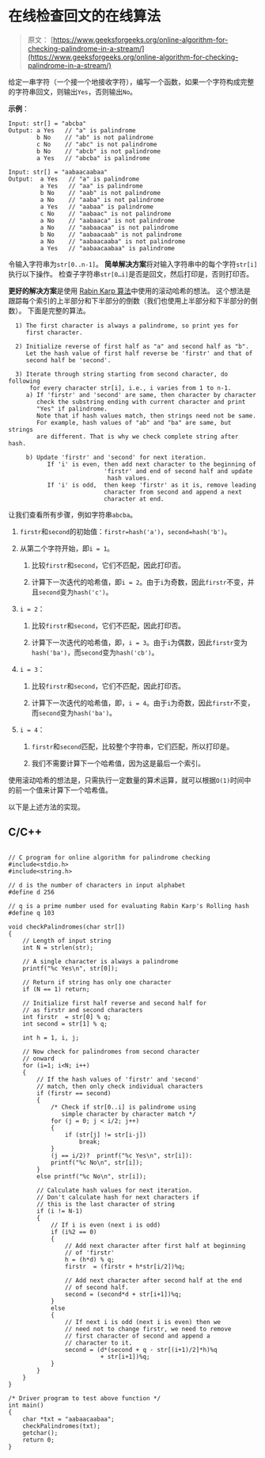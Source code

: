 # 在线检查回文的在线算法

> 原文： [https://www.geeksforgeeks.org/online-algorithm-for-checking-palindrome-in-a-stream/](https://www.geeksforgeeks.org/online-algorithm-for-checking-palindrome-in-a-stream/)

给定一串字符（一个接一个地接收字符），编写一个函数，如果一个字符构成完整的字符串回文，则输出`Yes`，否则输出`No`。

**示例**：

```
Input: str[] = "abcba"
Output: a Yes   // "a" is palindrome
        b No    // "ab" is not palindrome
        c No    // "abc" is not palindrome
        b No    // "abcb" is not palindrome
        a Yes   // "abcba" is palindrome

Input: str[] = "aabaacaabaa"
Output:  a Yes   // "a" is palindrome
         a Yes   // "aa" is palindrome
         b No    // "aab" is not palindrome 
         a No    // "aaba" is not palindrome  
         a Yes   // "aabaa" is palindrome  
         c No    // "aabaac" is not palindrome  
         a No    // "aabaaca" is not palindrome  
         a No    // "aabaacaa" is not palindrome  
         b No    // "aabaacaab" is not palindrome  
         a No    // "aabaacaaba" is not palindrome  
         a Yes   // "aabaacaabaa" is palindrome  

```

令输入字符串为`str[0..n-1]`。 **简单解决方案**将对输入字符串中的每个字符`str[i]`执行以下操作。 检查子字符串`str[0…i]`是否是回文，然后打印是，否则打印否。

**更好的解决方案**是使用 [Rabin Karp 算法](https://www.geeksforgeeks.org/searching-for-patterns-set-3-rabin-karp-algorithm/)中使用的滚动哈希的想法。 这个想法是跟踪每个索引的上半部分和下半部分的倒数（我们也使用上半部分和下半部分的倒数）。 下面是完整的算法。

```
  1) The first character is always a palindrome, so print yes for 
     first character.

  2) Initialize reverse of first half as "a" and second half as "b".  
     Let the hash value of first half reverse be 'firstr' and that of 
     second half be 'second'.

  3) Iterate through string starting from second character, do following
      for every character str[i], i.e., i varies from 1 to n-1.
     a) If 'firstr' and 'second' are same, then character by character 
        check the substring ending with current character and print 
        "Yes" if palindrome.
        Note that if hash values match, then strings need not be same.
        For example, hash values of "ab" and "ba" are same, but strings
        are different. That is why we check complete string after hash.

     b) Update 'firstr' and 'second' for next iteration.  
           If 'i' is even, then add next character to the beginning of 
                           'firstr' and end of second half and update 
                            hash values.
           If 'i' is odd,  then keep 'firstr' as it is, remove leading 
                           character from second and append a next 
                           character at end.

```

让我们查看所有步骤，例如字符串`abcba`。

1.  `firstr`和`second`的初始值：`firstr=hash('a')`，`second=hash('b')`。

2.  从第二个字符开始，即`i = 1`。

    1.  比较`firstr`和`second`，它们不匹配，因此打印否。

    2.  计算下一次迭代的哈希值，即`i = 2`。由于`i`为奇数，因此`firstr`不变，并且`second`变为`hash('c')`。

3.  `i = 2`：

    1.  比较`firstr`和`second`，它们不匹配，因此打印否。

    2.  计算下一次迭代的哈希值，即，`i = 3`。由于`i`为偶数，因此`firstr`变为`hash('ba')`，而`second`变为`hash('cb')`。

4.  `i = 3`：

    1.  比较`firstr`和`second`，它们不匹配，因此打印否。

    2.  计算下一次迭代的哈希值，即，`i = 4`。由于`i`为奇数，因此`firstr`不变，而`second`变为`hash('ba')`。

5.  `i = 4`：

    1.  `firstr`和`second`匹配，比较整个字符串，它们匹配，所以打印是。

    2.  我们不需要计算下一个哈希值，因为这是最后一个索引。

使用滚动哈希的想法是，只需执行一定数量的算术运算，就可以根据`O(1)`时间中的前一个值来计算下一个哈希值。

以下是上述方法的实现。

## C/C++ 

```

// C program for online algorithm for palindrome checking 
#include<stdio.h> 
#include<string.h> 

// d is the number of characters in input alphabet 
#define d 256 

// q is a prime number used for evaluating Rabin Karp's Rolling hash 
#define q 103 

void checkPalindromes(char str[]) 
{ 
    // Length of input string 
    int N = strlen(str); 

    // A single character is always a palindrome 
    printf("%c Yes\n", str[0]); 

    // Return if string has only one character 
    if (N == 1) return; 

    // Initialize first half reverse and second half for  
    // as firstr and second characters 
    int firstr  = str[0] % q; 
    int second = str[1] % q; 

    int h = 1, i, j; 

    // Now check for palindromes from second character 
    // onward 
    for (i=1; i<N; i++) 
    { 
        // If the hash values of 'firstr' and 'second'  
        // match, then only check individual characters 
        if (firstr == second) 
        { 
            /* Check if str[0..i] is palindrome using 
               simple character by character match */
            for (j = 0; j < i/2; j++) 
            { 
                if (str[j] != str[i-j]) 
                    break; 
            } 
            (j == i/2)?  printf("%c Yes\n", str[i]): 
            printf("%c No\n", str[i]); 
        } 
        else printf("%c No\n", str[i]); 

        // Calculate hash values for next iteration. 
        // Don't calculate hash for next characters if 
        // this is the last character of string 
        if (i != N-1) 
        { 
            // If i is even (next i is odd)  
            if (i%2 == 0) 
            { 
                // Add next character after first half at beginning  
                // of 'firstr' 
                h = (h*d) % q; 
                firstr  = (firstr + h*str[i/2])%q; 

                // Add next character after second half at the end 
                // of second half. 
                second = (second*d + str[i+1])%q; 
            } 
            else
            { 
                // If next i is odd (next i is even) then we 
                // need not to change firstr, we need to remove 
                // first character of second and append a 
                // character to it. 
                second = (d*(second + q - str[(i+1)/2]*h)%q 
                          + str[i+1])%q; 
            } 
        } 
    } 
} 

/* Driver program to test above function */
int main() 
{ 
    char *txt = "aabaacaabaa"; 
    checkPalindromes(txt); 
    getchar(); 
    return 0; 
} 

```